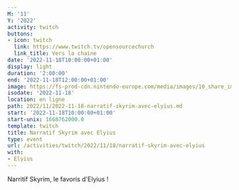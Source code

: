 ```yaml
---
M: '11'
Y: '2022'
activity: twitch
buttons:
- icon: twitch
  link: https://www.twitch.tv/opensourcechurch
  link_title: Vers la chaine
date: '2022-11-18T10:00:00+01:00'
display: light
duration: '2:00:00'
end: '2022-11-18T12:00:00+01:00'
image: https://fs-prod-cdn.nintendo-europe.com/media/images/10_share_images/games_15/nintendo_switch_4/H2x1_NSwitch_TheElderScrollsVSkyrim.jpg
isodate: '2022-11-18'
location: en ligne
path: 2022/11/2022-11-18-narratif-skyrim-avec-elyius.md
start: '2022-11-18T10:00:00+01:00'
start-unix: 1668762000.0
template: twitch
title: Narratif Skyrim avec Elyius
type: event
url: /activities/twitch/2022/11/18/narratif-skyrim-avec-elyius
with:
- Elyius
---
```

Narritif Skyrim, le favoris d'Elyius !